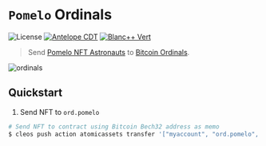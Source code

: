 # `Pomelo` **Ordinals**
![License](https://img.shields.io/github/license/pomelo-io/pomelo.ord)
[![Antelope CDT](https://github.com/pomelo-io/pomelo.ord/actions/workflows/release.yml/badge.svg)](https://github.com/pomelo-io/pomelo.ord/actions/workflows/release.yml)
[![Blanc++ Vert](https://github.com/pomelo-io/pomelo.ord/actions/workflows/ci.yml/badge.svg)](https://github.com/pomelo-io/pomelo.ord/actions/workflows/ci.yml)

> Send [Pomelo NFT Astronauts](https://eos.atomichub.io/market?collection_name=pomelo&order=asc&schema_name=astronauts&sort=price&state=1&symbol=EOS&template_data:text.name=Pomelo%20Astronaut) to [Bitcoin Ordinals](https://ordinals.com/).

![ordinals](https://media.discordapp.net/attachments/1082502757686190190/1083060178385129572/800-min.png)

## Quickstart

1. Send NFT to `ord.pomelo`

```bash
# Send NFT to contract using Bitcoin Bech32 address as memo
$ cleos push action atomicassets transfer '["myaccount", "ord.pomelo", [2199024546311], "bc1pl5f3lr7ff8xhf2ra4znrfc4eg4gg8f3t2a6hw4w5rjw87p0tn9ssxtzrsk"]' -p myaccount
```
